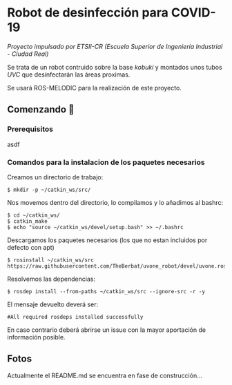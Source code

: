 # Robot de desinfección para COVID-19
_Proyecto impulsado por ETSII-CR (Escuela Superior de Ingeniería Industrial - Ciudad Real)_

Se trata de un robot contruido sobre la base _kobuki_ y montados unos tubos _UVC_ que desinfectarán las áreas proximas.

Se usará ROS-MELODIC para la realización de este proyecto.

## Comenzando 🚀

### Prerequisitos
asdf

### Comandos para la instalacion de los paquetes necesarios
Creamos un directorio de trabajo:
```
$ mkdir -p ~/catkin_ws/src/
```

Nos movemos dentro del directorio, lo compilamos y lo añadimos al bashrc:
```
$ cd ~/catkin_ws/
$ catkin_make
$ echo "source ~/catkin_ws/devel/setup.bash" >> ~/.bashrc
```

Descargamos los paquetes necesarios (los que no estan incluidos por defecto con apt)
```
$ rosinstall ~/catkin_ws/src https://raw.githubusercontent.com/TheBerbat/uvone_robot/devel/uvone.rosinstall
```
Resolvemos las dependencias:
```
$ rosdep install --from-paths ~/catkin_ws/src --ignore-src -r -y
```

El mensaje devuelto deverá ser:
```
#All required rosdeps installed successfully
```
En caso contrario deberá abrirse un issue con la mayor aportación de información posible.


## Fotos
Actualmente el README.md se encuentra en fase de construcción...
